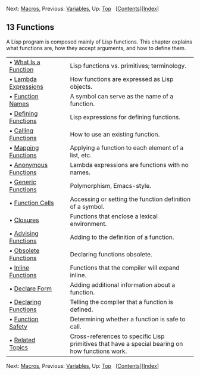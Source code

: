 

Next: [Macros](Macros.html), Previous: [Variables](Variables.html), Up: [Top](index.html)   \[[Contents](index.html#SEC_Contents "Table of contents")]\[[Index](Index.html "Index")]

## 13 Functions

A Lisp program is composed mainly of Lisp functions. This chapter explains what functions are, how they accept arguments, and how to define them.

|                                                   |    |                                                                                                 |
| :------------------------------------------------ | -- | :---------------------------------------------------------------------------------------------- |
| • [What Is a Function](What-Is-a-Function.html)   |    | Lisp functions vs. primitives; terminology.                                                     |
| • [Lambda Expressions](Lambda-Expressions.html)   |    | How functions are expressed as Lisp objects.                                                    |
| • [Function Names](Function-Names.html)           |    | A symbol can serve as the name of a function.                                                   |
| • [Defining Functions](Defining-Functions.html)   |    | Lisp expressions for defining functions.                                                        |
| • [Calling Functions](Calling-Functions.html)     |    | How to use an existing function.                                                                |
| • [Mapping Functions](Mapping-Functions.html)     |    | Applying a function to each element of a list, etc.                                             |
| • [Anonymous Functions](Anonymous-Functions.html) |    | Lambda expressions are functions with no names.                                                 |
| • [Generic Functions](Generic-Functions.html)     |    | Polymorphism, Emacs-style.                                                                      |
| • [Function Cells](Function-Cells.html)           |    | Accessing or setting the function definition of a symbol.                                       |
| • [Closures](Closures.html)                       |    | Functions that enclose a lexical environment.                                                   |
| • [Advising Functions](Advising-Functions.html)   |    | Adding to the definition of a function.                                                         |
| • [Obsolete Functions](Obsolete-Functions.html)   |    | Declaring functions obsolete.                                                                   |
| • [Inline Functions](Inline-Functions.html)       |    | Functions that the compiler will expand inline.                                                 |
| • [Declare Form](Declare-Form.html)               |    | Adding additional information about a function.                                                 |
| • [Declaring Functions](Declaring-Functions.html) |    | Telling the compiler that a function is defined.                                                |
| • [Function Safety](Function-Safety.html)         |    | Determining whether a function is safe to call.                                                 |
| • [Related Topics](Related-Topics.html)           |    | Cross-references to specific Lisp primitives that have a special bearing on how functions work. |

Next: [Macros](Macros.html), Previous: [Variables](Variables.html), Up: [Top](index.html)   \[[Contents](index.html#SEC_Contents "Table of contents")]\[[Index](Index.html "Index")]
